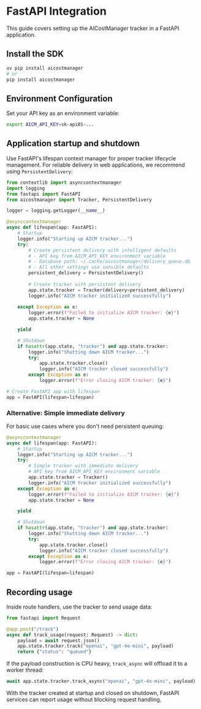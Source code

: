 # FastAPI Integration

This guide covers setting up the AICostManager tracker in a FastAPI
application.

## Install the SDK

```bash
uv pip install aicostmanager
# or
pip install aicostmanager
```

## Environment Configuration

Set your API key as an environment variable:

```bash
export AICM_API_KEY=sk-api01-...
```

## Application startup and shutdown

Use FastAPI's lifespan context manager for proper tracker lifecycle management.
For reliable delivery in web applications, we recommend using `PersistentDelivery`:

```python
from contextlib import asynccontextmanager
import logging
from fastapi import FastAPI
from aicostmanager import Tracker, PersistentDelivery

logger = logging.getLogger(__name__)

@asynccontextmanager
async def lifespan(app: FastAPI):
    # Startup
    logger.info("Starting up AICM tracker...")
    try:
        # Create persistent delivery with intelligent defaults
        # - API key from AICM_API_KEY environment variable
        # - Database path: ~/.cache/aicostmanager/delivery_queue.db
        # - All other settings use sensible defaults
        persistent_delivery = PersistentDelivery()
        
        # Create tracker with persistent delivery
        app.state.tracker = Tracker(delivery=persistent_delivery)
        logger.info("AICM tracker initialized successfully")
        
    except Exception as e:
        logger.error(f"Failed to initialize AICM tracker: {e}")
        app.state.tracker = None

    yield

    # Shutdown
    if hasattr(app.state, "tracker") and app.state.tracker:
        logger.info("Shutting down AICM tracker...")
        try:
            app.state.tracker.close()
            logger.info("AICM tracker closed successfully")
        except Exception as e:
            logger.error(f"Error closing AICM tracker: {e}")

# Create FastAPI app with lifespan
app = FastAPI(lifespan=lifespan)
```

### Alternative: Simple immediate delivery

For basic use cases where you don't need persistent queuing:

```python
@asynccontextmanager
async def lifespan(app: FastAPI):
    # Startup
    logger.info("Starting up AICM tracker...")
    try:
        # Simple tracker with immediate delivery
        # API key from AICM_API_KEY environment variable
        app.state.tracker = Tracker()
        logger.info("AICM tracker initialized successfully")
    except Exception as e:
        logger.error(f"Failed to initialize AICM tracker: {e}")
        app.state.tracker = None

    yield

    # Shutdown
    if hasattr(app.state, "tracker") and app.state.tracker:
        logger.info("Shutting down AICM tracker...")
        try:
            app.state.tracker.close()
            logger.info("AICM tracker closed successfully")
        except Exception as e:
            logger.error(f"Error closing AICM tracker: {e}")

app = FastAPI(lifespan=lifespan)
```

## Recording usage

Inside route handlers, use the tracker to send usage data:

```python
from fastapi import Request

@app.post("/track")
async def track_usage(request: Request) -> dict:
    payload = await request.json()
    app.state.tracker.track("openai", "gpt-4o-mini", payload)
    return {"status": "queued"}
```

If the payload construction is CPU heavy, `track_async` will offload it to a
worker thread:

```python
await app.state.tracker.track_async("openai", "gpt-4o-mini", payload)
```

With the tracker created at startup and closed on shutdown, FastAPI services
can report usage without blocking request handling.
